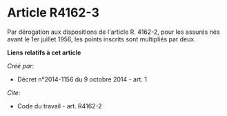 # Article R4162-3

Par dérogation aux dispositions de l'article R. 4162-2, pour les assurés nés avant le 1er juillet 1956, les points inscrits
sont multipliés par deux.

**Liens relatifs à cet article**

_Créé par_:

  - Décret n°2014-1156 du 9 octobre 2014 - art. 1

_Cite_:

  - Code du travail - art. R4162-2
